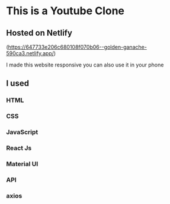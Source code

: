 # This is a Youtube Clone


## Hosted on Netlify
(https://647733e206c680108f070b06--golden-ganache-590ca3.netlify.app/)


I made this website responsive you can also use it in your phone
## I used 
### HTML
### CSS
### JavaScript
### React Js
### Material UI
### API
### axios
